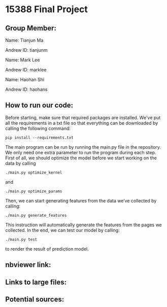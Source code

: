 # 15388 Final Project

## Group Member:

Name: Tianjun Ma

Andrew ID: tianjunm

Name: Mark Lee

Andrew ID: marklee

Name: Haohan Shi

Andrew ID: haohans

## How to run our code:
Before starting, make sure that required packages are installed. We've put all the requirements in a txt file so that everything can be downloaded by calling the following command:
```terminal
pip install --requirements.txt
```
The main program can be run by running the main.py file in the repository. We only need one extra parameter to run the program during each step. 
First of all, we should optimize the model before we start working on the data by calling
```terminal
./main.py optimize_kernel
```
and
```terminal
./main.py optimize_params
```
Then, we can start generating features from the data we’ve collected by calling:
```terminal
./main.py generate_features
```

This instruction will automatically generate the features from the pages we collected.
In the end, we can test our model by calling:
```terminal
./main.py test
```
to render the result of prediction model.

## nbviewer link:

## Links to large files:

## Potential sources:


